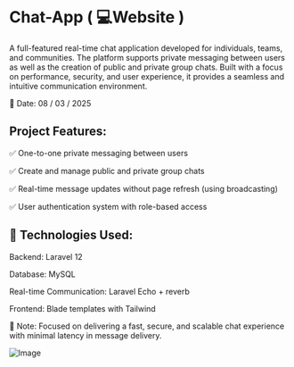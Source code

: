 
# Chat-App ( 💻Website )
A full-featured real-time chat application developed for individuals, teams, and communities. The platform supports private messaging between users as well as the creation of public and private group chats. Built with a focus on performance, security, and user experience, it provides a seamless and intuitive communication environment.

📅 Date: 08 / 03 / 2025

## Project Features:

✅ One-to-one private messaging between users

✅ Create and manage public and private group chats

✅ Real-time message updates without page refresh (using broadcasting)

✅ User authentication system with role-based access

## 🔧 Technologies Used:

Backend: Laravel 12

Database: MySQL

Real-time Communication: Laravel Echo + reverb

Frontend: Blade templates with Tailwind

📌 Note: Focused on delivering a fast, secure, and scalable chat experience with minimal latency in message delivery.



![Image](https://github.com/user-attachments/assets/c963918e-2486-4f0e-aa3b-fe7017c0dde3)

